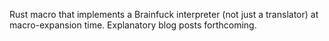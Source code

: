 Rust macro that implements a Brainfuck interpreter (not just a translator) at macro-expansion time. Explanatory blog posts forthcoming.


